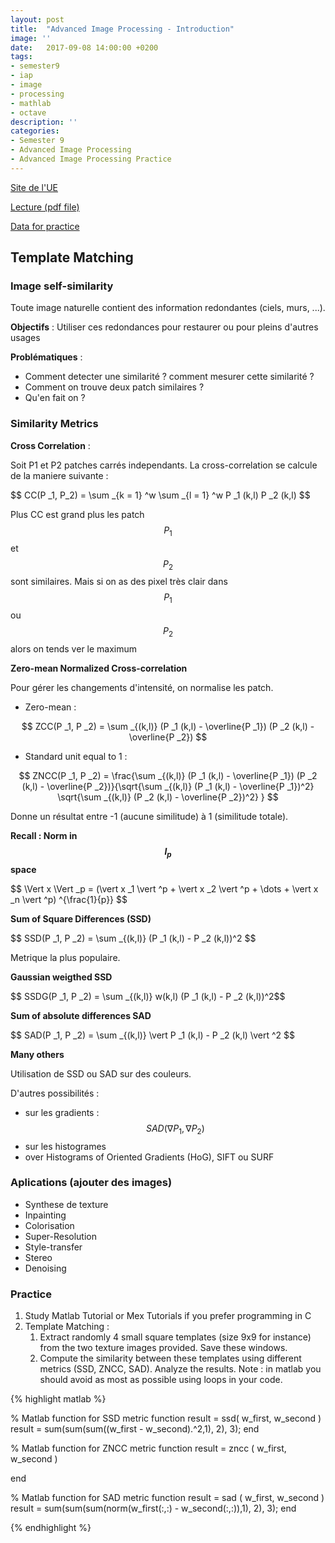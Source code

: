 ```yaml
---
layout: post
title:  "Advanced Image Processing - Introduction"
image: ''
date:   2017-09-08 14:00:00 +0200
tags: 
- semester9 
- iap
- image
- processing
- mathlab
- octave
description: ''
categories:
- Semester 9
- Advanced Image Processing
- Advanced Image Processing Practice
---
```


[Site de l'UE](https://moodle1.u-bordeaux.fr/course/view.php?id=2327)

[Lecture (pdf file)](https://moodle1.u-bordeaux.fr/pluginfile.php/311870/mod_resource/content/0/TemplateMatching.pdf)

[Data for practice](https://moodle1.u-bordeaux.fr/mod/folder/view.php?id=107742)

## Template Matching

### Image self-similarity

Toute image naturelle contient des information redondantes (ciels, murs, ...).

**Objectifs** : Utiliser ces redondances pour restaurer ou pour pleins d'autres usages

**Problématiques** :
  * Comment detecter une similarité ? comment mesurer cette similarité ?
  * Comment on trouve deux patch similaires ?
  * Qu'en fait on ?
  
### Similarity Metrics 

**Cross Correlation** : 

Soit P1 et P2 patches carrés independants. La cross-correlation se calcule de la maniere suivante : 

\$\$ CC(P _1, P_2) = \sum _{k = 1} ^w \sum _{l = 1} ^w P _1 (k,l) P _2 (k,l) $$

Plus CC est grand plus les patch $$ P _1 $$ et $$ P _2 $$ sont similaires.
	Mais si on as des pixel très clair dans $$P _1$$ ou $$P _2$$ alors on tends ver le maximum

**Zero-mean Normalized Cross-correlation**

Pour gérer les changements d'intensité, on normalise les patch.

  * Zero-mean :
  
  $$ ZCC(P _1, P _2) = \sum _{(k,l)} (P _1 (k,l) - \overline{P _1}) (P _2 (k,l) - \overline{P _2}) $$ 
  
  * Standard unit equal to 1 :
  
  $$ ZNCC(P _1, P _2) = \frac{\sum _{(k,l)} (P _1 (k,l) - \overline{P _1}) (P _2 (k,l) - \overline{P _2})}{\sqrt{\sum _{(k,l)} (P _1 (k,l) - \overline{P _1})^2} \sqrt{\sum _{(k,l)} (P _2 (k,l) - \overline{P _2})^2} } $$ 

Donne un résultat entre -1 (aucune similitude) à 1 (similitude totale).

**Recall : Norm in $$l _p $$ space**

\$\$ \Vert x \Vert  _p = (\vert x _1 \vert ^p + \vert x _2 \vert ^p + \dots + \vert x _n \vert ^p) ^{\frac{1}{p}} $$


**Sum of Square Differences (SSD)**

\$\$ SSD(P _1, P _2) = \sum _{(k,l)} (P _1 (k,l) - P _2 (k,l))^2 $$

Metrique la plus populaire.

**Gaussian weigthed SSD**

\$\$ SSDG(P _1, P _2) = \sum _{(k,l)} w(k,l) (P _1 (k,l) - P _2 (k,l))^2$$

**Sum of absolute differences SAD**

\$\$ SAD(P _1, P _2) = \sum _{(k,l)} \vert P _1 (k,l) - P _2 (k,l) \vert ^2 $$

**Many others**

Utilisation de SSD ou SAD sur des couleurs.

D'autres possibilités : 
  * sur les gradients : $$ SAD(\nabla P _1, \nabla P _2) $$
  * sur les histogrames
  * over Histograms of Oriented Gradients (HoG), SIFT ou SURF
  
### Aplications (ajouter des images) 

  * Synthese de texture
  * Inpainting
  * Colorisation
  * Super-Resolution
  * Style-transfer
  * Stereo
  * Denoising

### Practice 

  1. Study  Matlab Tutorial or Mex Tutorials if you prefer programming in C
  2. Template Matching : 
     1. Extract randomly 4 small square templates (size 9x9 for instance) from the two texture images provided. Save these windows.
     2. Compute the similarity between these templates using different metrics (SSD, ZNCC, SAD). Analyze the results. Note : in matlab you should avoid as most as possible using loops in your code. 
	
{% highlight matlab %}

% Matlab function for SSD metric
function result = ssd( w_first, w_second )
  result = sum(sum(sum((w_first - w_second).^2,1), 2), 3);
end

% Matlab function for ZNCC metric
function result = zncc ( w_first, w_second ) 
  
end

% Matlab function for SAD metric
function result = sad ( w_first, w_second )
  result = sum(sum(sum(norm(w_first(:,:) - w_second(:,:)),1), 2), 3);
end


{% endhighlight %}
